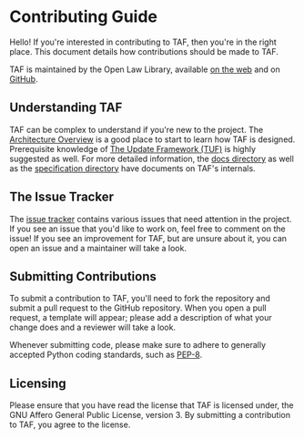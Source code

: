 # Contributing Guide

Hello! If you're interested in contributing to TAF, then you're in the right
place. This document details how contributions should be made to TAF.

TAF is maintained by the Open Law Library, available
[on the web](https://openlawlib.org) and on
[GitHub](https://github.com/openlawlibrary).

## Understanding TAF

TAF can be complex to understand if you're new to the project. The
[Architecture Overview](docs/architecture.md) is a good place to start to
learn how TAF is designed. Prerequisite knowledge of [The Update Framework
(TUF)](https://theupdateframework.io/) is highly suggested as well.
For more detailed information, the [docs directory](docs) as well as the
[specification directory](specification) have documents on TAF's internals.

## The Issue Tracker

The [issue tracker](https://github.com/openlawlibrary/taf/issues) contains
various issues that need attention in the project. If you see an issue that
you'd like to work on, feel free to comment on the issue! If you see an
improvement for TAF, but are unsure about it, you can open an issue and a
maintainer will take a look.

## Submitting Contributions

To submit a contribution to TAF, you'll need to fork the repository and
submit a pull request to the GitHub repository. When you open a pull request,
a template will appear; please add a description of what your change does
and a reviewer will take a look.

Whenever submitting code, please make sure to adhere to generally accepted
Python coding standards, such as [PEP-8](https://peps.python.org/pep-0008/).

## Licensing

Please ensure that you have read the license that TAF is licensed under, the
GNU Affero General Public License, version 3. By submitting a contribution
to TAF, you agree to the license.
